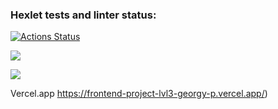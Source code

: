### Hexlet tests and linter status:
[![Actions Status](https://github.com/georgy-p/frontend-project-lvl3/workflows/hexlet-check/badge.svg)](https://github.com/georgy-p/frontend-project-lvl3/actions)


<a href="https://codeclimate.com/github/georgy-p/frontend-project-lvl3/maintainability"><img src="https://api.codeclimate.com/v1/badges/2db48a60f1b70beb2ab1/maintainability" /></a>

<a href="https://codeclimate.com/github/georgy-p/frontend-project-lvl3/test_coverage"><img src="https://api.codeclimate.com/v1/badges/2db48a60f1b70beb2ab1/test_coverage" /></a>

Vercel.app
https://frontend-project-lvl3-georgy-p.vercel.app/)
